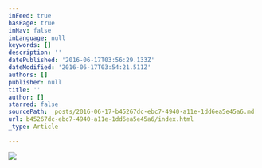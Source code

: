 ```yaml
---
inFeed: true
hasPage: true
inNav: false
inLanguage: null
keywords: []
description: ''
datePublished: '2016-06-17T03:56:29.133Z'
dateModified: '2016-06-17T03:54:21.511Z'
authors: []
publisher: null
title: ''
author: []
starred: false
sourcePath: _posts/2016-06-17-b45267dc-ebc7-4940-a11e-1dd6ea5e45a6.md
url: b45267dc-ebc7-4940-a11e-1dd6ea5e45a6/index.html
_type: Article

---
```

![](https://the-grid-user-content.s3-us-west-2.amazonaws.com/045acc97-e46e-476f-aaff-b1466e724e88.jpg)